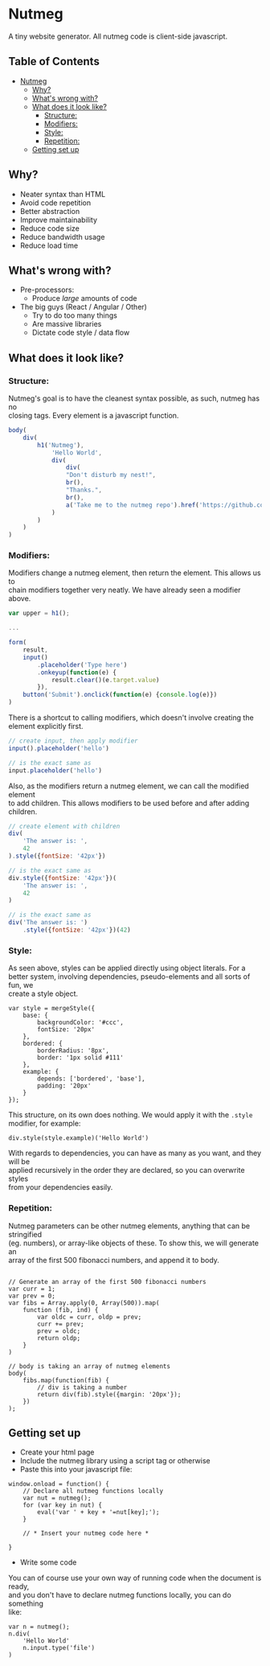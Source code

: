 # Nutmeg

A tiny website generator.
All nutmeg code is client-side javascript.

## Table of Contents

* [Nutmeg](#nutmeg)
  * [Why?](#why)
  * [What's wrong with?](#whats-wrong-with)
  * [What does it look like?](#what-does-it-look-like)
    * [Structure:](#structure)
    * [Modifiers:](#modifiers)
    * [Style:](#style)
    * [Repetition:](#repetition)
  * [Getting set up](#getting-set-up)

## Why?

* Neater syntax than HTML
* Avoid code repetition
* Better abstraction
* Improve maintainability
* Reduce code size
* Reduce bandwidth usage
* Reduce load time

## What's wrong with?

* Pre-processors:
    * Produce *large* amounts of code
* The big guys (React / Angular / Other)
    * Try to do too many things
    * Are massive libraries
    * Dictate code style / data flow

## What does it look like?

### Structure:

Nutmeg's goal is to have the cleanest syntax possible, as such, nutmeg has no  
closing tags. Every element is a javascript function.

```js
body(
    div(
        h1('Nutmeg'),
            'Hello World',
            div(
                div(
                "Don't disturb my nest!",
                br(),
                "Thanks.",
                br(),
                a('Take me to the nutmeg repo').href('https://github.com/414owen/Nutmeg')
            )
        )
    )
)
```

### Modifiers:

Modifiers change a nutmeg element, then return the element. This allows us to  
chain modifiers together very neatly. We have already seen a modifier above.

```js
var upper = h1();

...

form(
    result,
    input()
        .placeholder('Type here')
        .onkeyup(function(e) {
            result.clear()(e.target.value)
        }),
    button('Submit').onclick(function(e) {console.log(e)})
)
```

There is a shortcut to calling modifiers, which doesn't involve creating the  
element explicitly first.

```js
// create input, then apply modifier
input().placeholder('hello')

// is the exact same as
input.placeholder('hello')
```

Also, as the modifiers return a nutmeg element, we can call the modified element  
to add children. This allows modifiers to be used before and after adding  
children.

```js
// create element with children
div(
    'The answer is: ',
    42
).style({fontSize: '42px'})

// is the exact same as
div.style({fontSize: '42px'})(
    'The answer is: ',
    42
)

// is the exact same as
div('The answer is: ')
    .style({fontSize: '42px'})(42)
```

### Style:

As seen above, styles can be applied directly using object literals. For a  
better system, involving dependencies, pseudo-elements and all sorts of fun, we  
create a style object.

```
var style = mergeStyle({
    base: {
        backgroundColor: '#ccc',
        fontSize: '20px'
    },
    bordered: {
        borderRadius: '8px',
        border: '1px solid #111'
    },
    example: {
        depends: ['bordered', 'base'],
        padding: '20px'
    }
});
```

This structure, on its own does nothing. We would apply it with the `.style`  
modifier, for example:

```
div.style(style.example)('Hello World')
```

With regards to dependencies, you can have as many as you want, and they will be  
applied recursively in the order they are declared, so you can overwrite styles  
from your dependencies easily.

### Repetition:

Nutmeg parameters can be other nutmeg elements, anything that can be stringified  
(eg. numbers), or array-like objects of these. To show this, we will generate an  
array of the first 500 fibonacci numbers, and append it to body.

```

// Generate an array of the first 500 fibonacci numbers
var curr = 1;
var prev = 0;
var fibs = Array.apply(0, Array(500)).map(
    function (fib, ind) {
        var oldc = curr, oldp = prev;
        curr += prev;
        prev = oldc;
        return oldp;
    }
)

// body is taking an array of nutmeg elements
body(
    fibs.map(function(fib) {
        // div is taking a number
        return div(fib).style({margin: '20px'});
    })
);
```

## Getting set up

* Create your html page
* Include the nutmeg library using a script tag or otherwise
* Paste this into your javascript file:

```
window.onload = function() {
    // Declare all nutmeg functions locally
    var nut = nutmeg();
    for (var key in nut) {
        eval('var ' + key + '=nut[key];');
    }

    // * Insert your nutmeg code here *

}
```

* Write some code
 
You can of course use your own way of running code when the document is ready,  
and you don't have to declare nutmeg functions locally, you can do something  
like: 

```
var n = nutmeg();
n.div(
    'Hello World'
    n.input.type('file')
)
```
